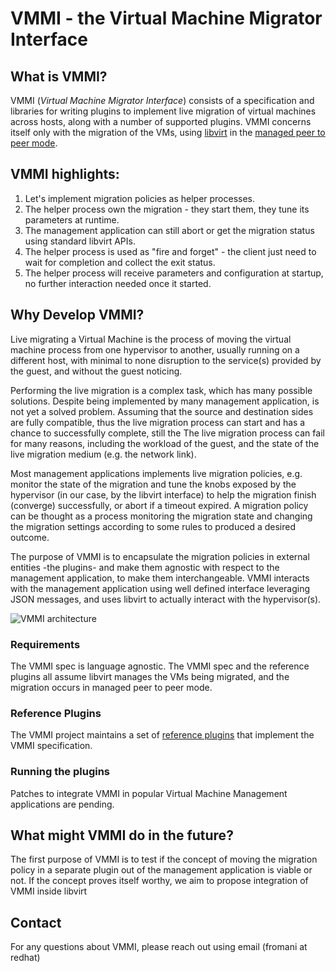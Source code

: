 # VMMI - the Virtual Machine Migrator Interface

## What is VMMI?

VMMI (_Virtual Machine Migrator Interface_) consists of a specification and libraries for writing plugins to implement
live migration of virtual machines across hosts, along with a number of supported plugins.
VMMI concerns itself only with the migration of the VMs, using [libvirt](http://libvirt.org) in the [managed peer to peer mode](https://libvirt.org/migration.html#flowpeer2peer).

## VMMI highlights:

1. Let's implement migration policies as helper processes.
2. The helper process own the migration - they start them, they tune its parameters at runtime.
3. The management application can still abort or get the migration status using standard libvirt APIs.
4. The helper process is used as "fire and forget" - the client just need to wait for completion and collect the exit status.
5. The helper process will receive parameters and configuration at startup, no further interaction needed once it started.

## Why Develop VMMI?

Live migrating a Virtual Machine is the process of moving the virtual machine process from one hypervisor to another, usually running on a different host, with minimal to none
disruption to the service(s) provided by the guest, and without the guest noticing.

Performing the live migration is a complex task, which has many possible solutions. Despite being implemented by many management application, is not yet a solved problem.
Assuming that the source and destination sides are fully compatible, thus the live migration process can start and has a chance to successfully complete, still the
The live migration process can fail for many reasons, including the workload of the guest, and the state of the live migration medium (e.g. the network link).

Most management applications implements live migration policies, e.g. monitor the state of the migration and tune the knobs exposed by the hypervisor (in our case, by the libvirt interface)
to help the migration finish (converge) successfully, or abort if a timeout expired.
A migration policy can be thought as a process monitoring the migration state and changing the migration settings according to some rules to produced a desired outcome.

The purpose of VMMI is to encapsulate the migration policies in external entities -the plugins- and make them agnostic with respect to the management application, to make them interchangeable.
VMMI interacts with the management application using well defined interface leveraging JSON messages, and uses libvirt to actually interact with the hypervisor(s).

![VMMI architecture](https://github.com/fromanirh/vmmi/blob/master/Documentation/arch.png "VMMI architecture")

### Requirements

The VMMI spec is language agnostic.
The VMMI spec and the reference plugins all assume libvirt manages the VMs being migrated, and the migration occurs in managed peer to peer mode.

### Reference Plugins

The VMMI project maintains a set of [reference plugins](https://github.com/fromanirh/vmmi-plugins) that implement the VMMI specification.

### Running the plugins

Patches to integrate VMMI in popular Virtual Machine Management applications are pending.

## What might VMMI do in the future?

The first purpose of VMMI is to test if the concept of moving the migration policy in a separate plugin out of the management application is viable or not.
If the concept proves itself worthy, we aim to propose integration of VMMI inside libvirt

## Contact

For any questions about VMMI, please reach out using email (fromani at redhat)

